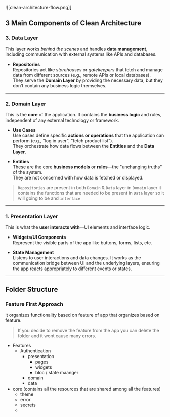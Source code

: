![[clean-architecture-flow.png]]

## **3 Main Components of Clean Architecture**

### **3. Data Layer**
This layer works _behind the scenes_ and handles **data management**, including communication with external systems like APIs and databases.

- **Repositories**  
    Repositories act like _storehouses_ or _gatekeepers_ that fetch and manage data from different sources (e.g., remote APIs or local databases).  
    They serve the **Domain Layer** by providing the necessary data, but they don’t contain any business logic themselves.
    

---

### **2. Domain Layer**

This is the **core** of the application. It contains the **business logic** and rules, independent of any external technology or framework.

- **Use Cases**  
    Use cases define specific **actions or operations** that the application can perform (e.g., "log in user", "fetch product list").  
    They orchestrate how data flows between the **Entities** and the **Data Layer**.
    
- **Entities**  
    These are the core **business models** or **rules**—the "unchanging truths" of the system.  
    They are not concerned with how data is fetched or displayed.
	
> `Repositories` are present in both `Domain` & `Data` layer in `Domain` layer it contains the functions that are needed to be present in `Data` layer so it will going to be and `interface` 

---

### **1. Presentation Layer**

This is what the **user interacts with**—UI elements and interface logic.

- **Widgets/UI Components**  
    Represent the visible parts of the app like buttons, forms, lists, etc.
    
- **State Management**  
    Listens to user interactions and data changes. It works as the communication bridge between UI and the underlying layers, ensuring the app reacts appropriately to different events or states.
    

---

## Folder Structure
### Feature First Approach
it organizes functionality based on feature of app that organizes based on feature.
> If you decide to remove the feature from the app you can delete the folder and it wont cause many errors.

- Features
	- Authentication
		- presentation
			- pages
			- widgets
			- bloc / state maanger
		- domain
		- data
- core (contains all the resources that are shared among all the features)
	- theme
	- error
	- secrets
	- 